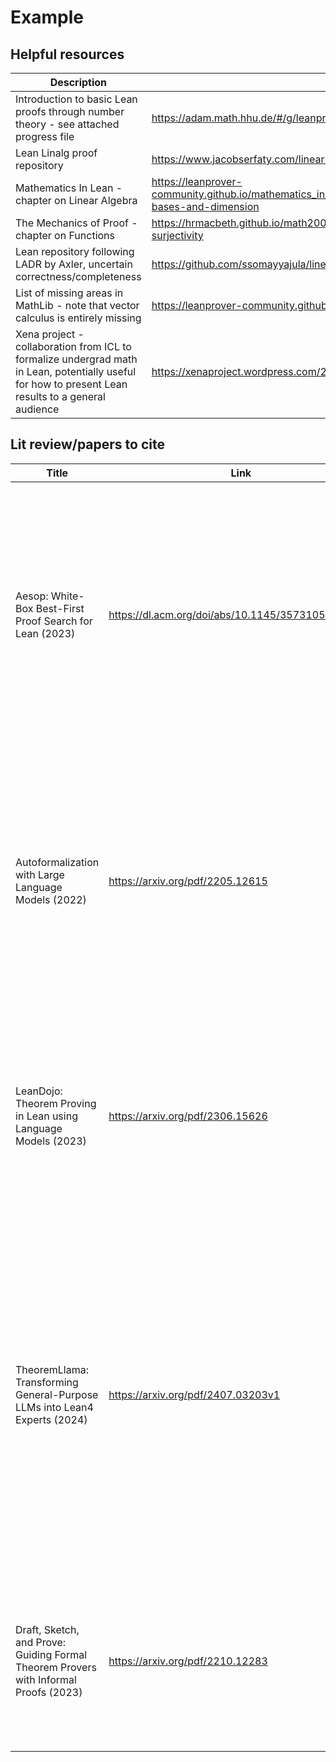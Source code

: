 # Example
## Helpful resources

| Description | Link |
|-------------|---------|
| Introduction to basic Lean proofs through number theory - see attached progress file | https://adam.math.hhu.de/#/g/leanprover-community/NNG4 |
| Lean Linalg proof repository | https://www.jacobserfaty.com/linear-algebra-in-lean-4 |
| Mathematics In Lean - chapter on Linear Algebra | https://leanprover-community.github.io/mathematics_in_lean/C09_Linear_Algebra.html#matrices-bases-and-dimension |
|The Mechanics of Proof - chapter on Functions | https://hrmacbeth.github.io/math2001/08_Functions.html#injectivity-and-surjectivity |
| Lean repository following LADR by Axler, uncertain correctness/completeness | https://github.com/ssomayyajula/linear/blob/master/vector_space.lean|
| List of missing areas in MathLib - note that vector calculus is entirely missing | https://leanprover-community.github.io/undergrad_todo.html |
| Xena project - collaboration from ICL to formalize undergrad math in Lean, potentially useful for how to present Lean results to a general audience | https://xenaproject.wordpress.com/2019/02/11/lean-in-latex/ |

## Lit review/papers to cite

| Title | Link | Comments/Summary | 
|-------------|---------|-----------|
| Aesop: White-Box Best-First Proof Search for Lean (2023)| https://dl.acm.org/doi/abs/10.1145/3573105.3575671 | Conventional (non-ML) automatic proof tool, uses best-first backtracking search and over an user-specified set of tactics. This is basically a more advanced version of tactics like `tidy` bundled with MathLib. The search tree could be a helpful for some use-cases, like mapping out all possible intermediate steps/states in a proof to see where a student has gone wrong. |
| Autoformalization with Large Language Models (2022)| https://arxiv.org/pdf/2205.12615 | Presents autoformalization using LLMs in Isabelle, using few-shot in-context learning (no additional model training). Success rate is low (approx 25%), authors report that most errors are from syntax errors in invoking Isabelle (e.g. being unable to invoke fact n for n!), which might be fixable with fine-tuning. Also tests informalization with good (76%) success rate. |
| LeanDojo: Theorem Proving in Lean using Language Models (2023) | https://arxiv.org/pdf/2306.15626 | Has LeanDojo, a potentially helpful tool for tracing Lean repos and interfacing with neural networks. Also has Reprover, a next-tactic suggestion tool based on context retrieval and a transformer. Suggested tactics are incorporated into best-first search to ultimately generate proofs. |
| TheoremLlama: Transforming General-Purpose LLMs into Lean4 Experts (2024) | https://arxiv.org/pdf/2407.03203v1 | Uses an end-to-end LLM approach (as opposed to next-tactic suggestion and search), tries to generate a formal Lean proof given informal proof. Has interesting work on natural language/formal language alignment (e.g. asking the model to add comments to Lean code) and a possible Mathlib deformalization approach by in-context learning. Seems less applicable because this assumes the existence of informal proofs and doesn't generate a tree-like structure, but could still be helpful.|
| Draft, Sketch, and Prove: Guiding Formal Theorem Provers with Informal Proofs (2023) | https://arxiv.org/pdf/2210.12283 | Generates a formal proof from an informal sketch (including a number of intermediate steps) using Isabelle, seems similar to what TheoremLlama does but in a more structured way (has humans split the proof into distinct steps to formalize separately) |
